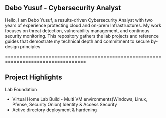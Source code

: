 ## Debo Yusuf - Cybersecurity Analyst
Hello, I am Debo Yusuf, a results-driven Cybersecurity Analyst with two years of experience protecting cloud and on-prem Infrastructures. My work focuses on threat detection, vulnerability management, and continous security monitoring. This repository gathers the lab projects and reference guides that demostrate my technical depth and commitment to secure by-design principles

==================================================================================

## Project Highlights
Lab Foundation
* Virtual Home Lab Build - Multi VM environments(Windows, Linux, Pfense, Security Onion)
Identity & Access Security
* Active directory deployment & hardening

